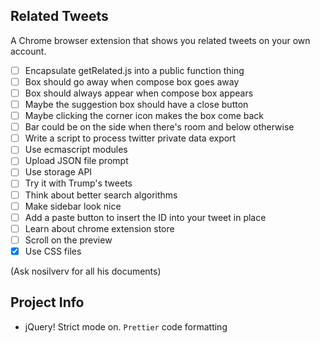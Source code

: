 ## Related Tweets

A Chrome browser extension that shows you related tweets on your own account.

- [ ] Encapsulate getRelated.js into a public function thing
- [ ] Box should go away when compose box goes away
- [ ] Box should always appear when compose box appears
- [ ] Maybe the suggestion box should have a close button
- [ ] Maybe clicking the corner icon makes the box come back
- [ ] Bar could be on the side when there's room and below otherwise
- [ ] Write a script to process twitter private data export
- [ ] Use ecmascript modules
- [ ] Upload JSON file prompt
- [ ] Use storage API
- [ ] Try it with Trump's tweets
- [ ] Think about better search algorithms
- [ ] Make sidebar look nice
- [ ] Add a paste button to insert the ID into your tweet in place
- [ ] Learn about chrome extension store
- [ ] Scroll on the preview
- [x] Use CSS files

(Ask nosilverv for all his documents)

## Project Info

- jQuery! Strict mode on. `Prettier` code formatting
